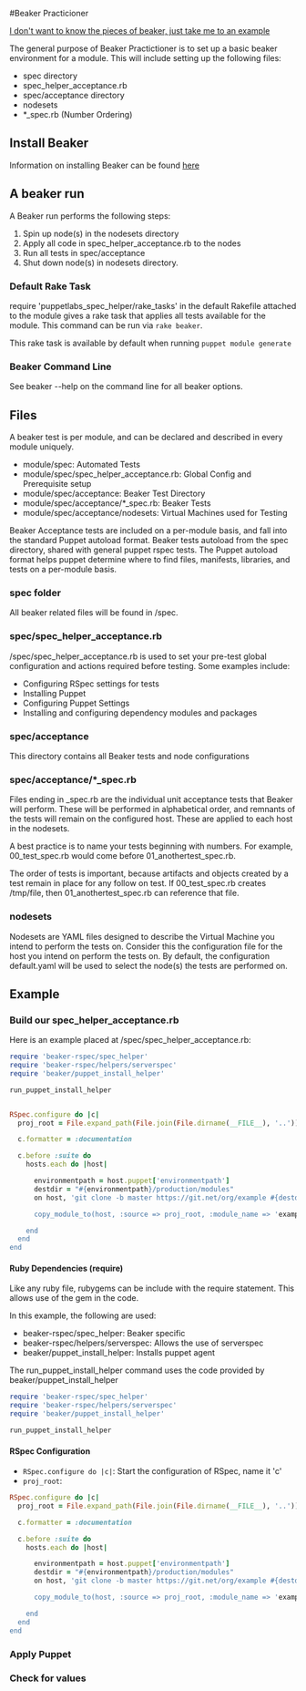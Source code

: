 #Beaker Practicioner

[I don't want to know the pieces of beaker, just take me to an example](example)

The general purpose of Beaker Practictioner is to set up a basic beaker 
environment for a module. This will include setting up the following files:

* spec directory
* spec_helper_acceptance.rb
* spec/acceptance directory
* nodesets
* *_spec.rb (Number Ordering)

## Install Beaker

Information on installing Beaker can be found [here](tutorials/installation.md)

## A beaker run

A Beaker run performs the following steps:

1) Spin up node(s) in the nodesets directory
2) Apply all code in spec_helper_acceptance.rb to the nodes
3) Run all tests in spec/acceptance
4) Shut down node(s) in nodesets directory.

### Default Rake Task

require 'puppetlabs_spec_helper/rake_tasks' in the default Rakefile attached to
the module gives a rake task that applies all tests available for the module.
This command can be run via `rake beaker`.

This rake task is available by default when running `puppet module generate`

### Beaker Command Line

See beaker --help on the command line for all beaker options.

## Files 

A beaker test is per module, and can be declared and described in every module
uniquely.

* module/spec: Automated Tests
* module/spec/spec_helper_acceptance.rb: Global Config and Prerequisite setup
* module/spec/acceptance: Beaker Test Directory 
* module/spec/acceptance/*_spec.rb: Beaker Tests
* module/spec/acceptance/nodesets: Virtual Machines used for Testing

Beaker Acceptance tests are included on a per-module basis, and fall into
the standard Puppet autoload format. Beaker tests autoload from the spec
directory, shared with general puppet rspec tests. The Puppet autoload format
helps puppet determine where to find files, manifests, libraries, and tests on a
per-module basis.

### spec folder

All beaker related files will be found in <module>/spec.

### spec/spec_helper_acceptance.rb

<module>/spec/spec_helper_acceptance.rb is used to set your pre-test global
configuration and actions required before testing. Some examples include:

* Configuring RSpec settings for tests
* Installing Puppet
* Configuring Puppet Settings
* Installing and configuring dependency modules and packages

### spec/acceptance

This directory contains all Beaker tests and node configurations

### spec/acceptance/*_spec.rb

Files ending in \_spec.rb are the individual unit acceptance tests that Beaker
will perform. These will be performed in alphabetical order, and remnants of the
tests will remain on the configured host. These are applied to each host in the
nodesets.

A best practice is to name your tests beginning with numbers. For example,
00_test_spec.rb would come before 01_anothertest_spec.rb.

The order of tests is important, because artifacts and objects created by a test
remain in place for any follow on test. If 00_test_spec.rb creates /tmp/file,
then 01_anothertest_spec.rb can reference that file.

### nodesets

Nodesets are YAML files designed to describe the Virtual Machine you intend to
perform the tests on. Consider this the configuration file for the host you
intend on perform the tests on. By default, the configuration default.yaml will 
be used to select the node(s) the tests are performed on.

## Example

### Build our spec_helper_acceptance.rb

Here is an example placed at <module>/spec/spec_helper_acceptance.rb:

```ruby
require 'beaker-rspec/spec_helper'
require 'beaker-rspec/helpers/serverspec'
require 'beaker/puppet_install_helper'

run_puppet_install_helper


RSpec.configure do |c|
  proj_root = File.expand_path(File.join(File.dirname(__FILE__), '..'))

  c.formatter = :documentation

  c.before :suite do
    hosts.each do |host|

      environmentpath = host.puppet['environmentpath']
      destdir = "#{environmentpath}/production/modules"
      on host, 'git clone -b master https://git.net/org/example #{destdir}/example

      copy_module_to(host, :source => proj_root, :module_name => 'example')

    end
  end
end
```
 
#### Ruby Dependencies (require)

Like any ruby file, rubygems can be include with the require statement. This
allows use of the gem in the code.

In this example, the following are used:

* beaker-rspec/spec_helper: Beaker specific
* beaker-rspec/helpers/serverspec: Allows the use of serverspec
* beaker/puppet_install_helper: Installs puppet agent

The run_puppet_install_helper command uses the code provided by
beaker/puppet_install_helper

```ruby
require 'beaker-rspec/spec_helper'
require 'beaker-rspec/helpers/serverspec'
require 'beaker/puppet_install_helper'

run_puppet_install_helper
```

#### RSpec Configuration

* `RSpec.configure do |c|`: Start the configuration of RSpec, name it 'c'
* `proj_root`: 

```ruby
RSpec.configure do |c|
  proj_root = File.expand_path(File.join(File.dirname(__FILE__), '..'))

  c.formatter = :documentation

  c.before :suite do
    hosts.each do |host|

      environmentpath = host.puppet['environmentpath']
      destdir = "#{environmentpath}/production/modules"
      on host, 'git clone -b master https://git.net/org/example #{destdir}/example

      copy_module_to(host, :source => proj_root, :module_name => 'example')

    end
  end
end
```

### Apply Puppet

### Check for values


